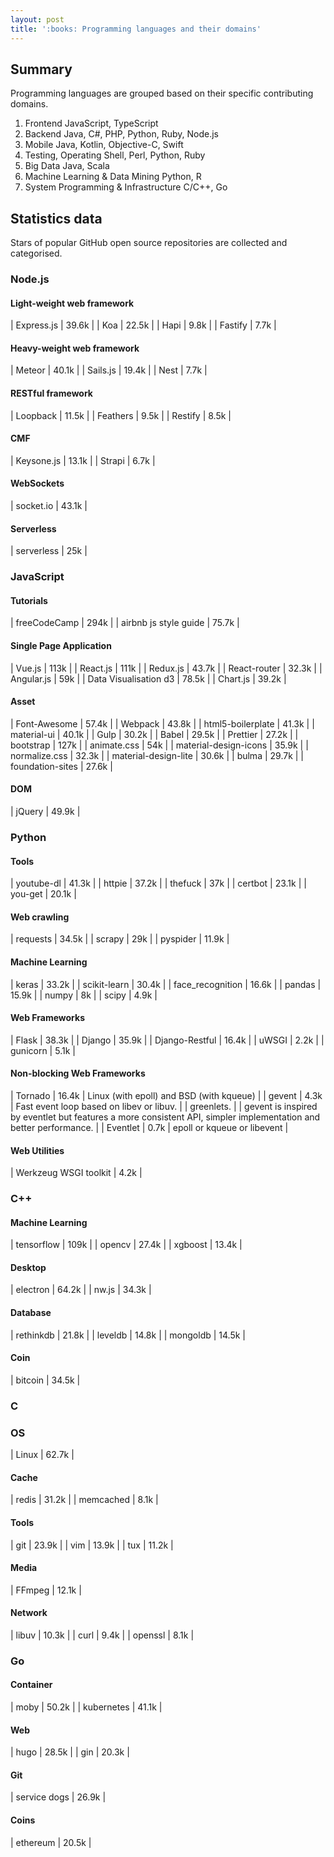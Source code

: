 ```yaml
---
layout: post
title: ':books: Programming languages and their domains'
---
```


## Summary
Programming languages are grouped based on their specific contributing domains.

1. Frontend
JavaScript, TypeScript
2. Backend
Java, C#, PHP, Python, Ruby, Node.js
3. Mobile
Java, Kotlin, Objective-C, Swift
4. Testing, Operating
Shell, Perl, Python, Ruby
5. Big Data
Java, Scala
6. Machine Learning & Data Mining Python, R
7. System Programming & Infrastructure C/C++, Go

## Statistics data
Stars of popular GitHub open source repositories are collected and categorised.

### Node.js

#### Light-weight web framework 

| Express.js | 39.6k |
| Koa | 22.5k |
| Hapi | 9.8k |
| Fastify | 7.7k |

#### Heavy-weight web framework 

| Meteor | 40.1k |
| Sails.js | 19.4k |
| Nest | 7.7k |

#### RESTful framework

| Loopback | 11.5k |
| Feathers | 9.5k |
| Restify | 8.5k |

#### CMF

| Keysone.js | 13.1k |
| Strapi | 6.7k |

#### WebSockets

| socket.io | 43.1k |

#### Serverless

| serverless | 25k |

### JavaScript

#### Tutorials

| freeCodeCamp | 294k |
| airbnb js style guide | 75.7k |

#### Single Page Application

| Vue.js | 113k |
| React.js | 111k |
| Redux.js | 43.7k |
| React-router | 32.3k |
| Angular.js | 59k |
| Data Visualisation d3 | 78.5k |
| Chart.js | 39.2k |

#### Asset

| Font-Awesome | 57.4k |
| Webpack | 43.8k |
| html5-boilerplate | 41.3k |
| material-ui | 40.1k |
| Gulp | 30.2k |
| Babel | 29.5k |
| Prettier | 27.2k |
| bootstrap | 127k |
| animate.css | 54k |
| material-design-icons | 35.9k |
| normalize.css | 32.3k |
| material-design-lite | 30.6k |
| bulma | 29.7k |
| foundation-sites | 27.6k |

#### DOM

| jQuery | 49.9k |

### Python

#### Tools 

| youtube-dl | 41.3k |
| httpie | 37.2k |
| thefuck | 37k |
| certbot | 23.1k | 
| you-get | 20.1k |

#### Web crawling

| requests | 34.5k |
| scrapy | 29k |
| pyspider | 11.9k |

#### Machine Learning 

| keras | 33.2k |
| scikit-learn | 30.4k |
| face_recognition | 16.6k |
| pandas | 15.9k |
| numpy | 8k |
| scipy | 4.9k |

#### Web Frameworks

| Flask | 38.3k |
| Django | 35.9k |
| Django-Restful | 16.4k |
| uWSGI | 2.2k |
| gunicorn | 5.1k |

#### Non-blocking Web Frameworks

| Tornado | 16.4k | Linux (with epoll) and BSD (with kqueue) |
| gevent | 4.3k | Fast event loop based on libev or libuv. |
| greenlets. | | gevent is inspired by eventlet but features a more consistent API, simpler implementation and better performance. |
| Eventlet | 0.7k | epoll or kqueue or libevent |

#### Web Utilities

| Werkzeug WSGI toolkit | 4.2k |

### C++

#### Machine Learning

| tensorflow | 109k |
| opencv | 27.4k |
| xgboost | 13.4k |

#### Desktop

| electron | 64.2k |
| nw.js | 34.3k |

#### Database 

| rethinkdb | 21.8k |
| leveldb | 14.8k |
| mongoldb | 14.5k |

#### Coin

| bitcoin | 34.5k |

### C

### OS

| Linux | 62.7k |

#### Cache

| redis | 31.2k |
| memcached | 8.1k |

#### Tools

| git | 23.9k |
| vim | 13.9k |
| tux | 11.2k |

#### Media

| FFmpeg | 12.1k |

#### Network

| libuv | 10.3k |
| curl | 9.4k |
| openssl | 8.1k |

### Go

#### Container

| moby | 50.2k |
| kubernetes | 41.1k |

#### Web

| hugo | 28.5k |
| gin | 20.3k |

#### Git 

| service dogs | 26.9k |

#### Coins

| ethereum | 20.5k |
